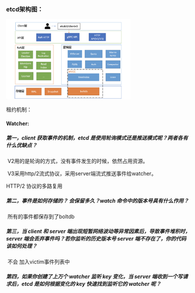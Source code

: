 ### etcd架构图：

<img src="..\picture\34486534722d2748d8cd1172bfe63084.png" alt="img" style="zoom: 33%;" />

租约机制：







#### Watcher:

##### 第一，client 获取事件的机制，etcd 是使用轮询模式还是推送模式呢？两者各有什么优缺点？

​	V2用的是轮询的方式，没有事件发生的时候，依然占用资源。

​	V3采用http/2流式协议，采用server端流式推送事件给watcher。

HTTP/2 协议的多路复用

##### 第二，事件是如何存储的？ 会保留多久？watch 命令中的版本号具有什么作用？

​	所有的事件都保存到了boltdb

##### 第三，当 client 和 server 端出现短暂网络波动等异常因素后，导致事件堆积时，server 端会丢弃事件吗？若你监听的历史版本号 server 端不存在了，你的代码该如何处理？

​	不会 加入victim事件列表中

##### 第四，如果你创建了上万个 watcher 监听 key 变化，当 server 端收到一个写请求后，etcd 是如何根据变化的 key 快速找到监听它的 watcher 呢？